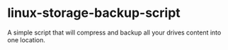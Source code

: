 # linux-storage-backup-script
A simple script that will compress and backup all your drives content into one location. 
